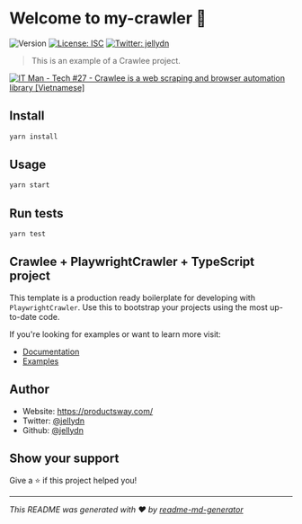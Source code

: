 # Welcome to my-crawler 👋

![Version](https://img.shields.io/badge/version-0.0.1-blue.svg?cacheSeconds=2592000)
[![License: ISC](https://img.shields.io/badge/License-ISC-yellow.svg)](#)
[![Twitter: jellydn](https://img.shields.io/twitter/follow/jellydn.svg?style=social)](https://twitter.com/jellydn)

> This is an example of a Crawlee project.

[![IT Man - Tech #27 - Crawlee is a web scraping and browser automation library [Vietnamese]](https://i.ytimg.com/vi/nrgiOh5HfnU/hqdefault.jpg)](https://www.youtube.com/watch?v=nrgiOh5HfnU)

## Install

```sh
yarn install
```

## Usage

```sh
yarn start
```

## Run tests

```sh
yarn test
```

## Crawlee + PlaywrightCrawler + TypeScript project

This template is a production ready boilerplate for developing with `PlaywrightCrawler`. Use this to bootstrap your projects using the most up-to-date code.

If you're looking for examples or want to learn more visit:

- [Documentation](https://crawlee.dev/api/playwright-crawler/class/PlaywrightCrawler)
- [Examples](https://crawlee.dev/docs/examples/playwright-crawler)

## Author

- Website: https://productsway.com/
- Twitter: [@jellydn](https://twitter.com/jellydn)
- Github: [@jellydn](https://github.com/jellydn)

## Show your support

Give a ⭐️ if this project helped you!

---

_This README was generated with ❤️ by [readme-md-generator](https://github.com/kefranabg/readme-md-generator)_

